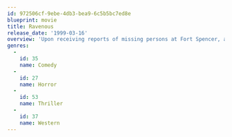 ```yaml
---
id: 972506cf-9ebe-4db3-bea9-6c5b5bc7ed8e
blueprint: movie
title: Ravenous
release_date: '1999-03-16'
overview: 'Upon receiving reports of missing persons at Fort Spencer, a remote Army outpost on the Western frontier, Capt. John Boyd investigates. After arriving at his new post, Boyd and his regiment aid a wounded frontiersman who recounts a horrifying tale of a wagon train murdered by its supposed guide -- a vicious U.S. Army colonel gone rogue. Fearing the worst, the regiment heads out into the wilderness to verify the gruesome claims'
genres:
  -
    id: 35
    name: Comedy
  -
    id: 27
    name: Horror
  -
    id: 53
    name: Thriller
  -
    id: 37
    name: Western
---
```

